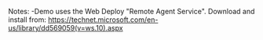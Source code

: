 Notes:
-Demo uses the Web Deploy "Remote Agent Service". Download and install from: https://technet.microsoft.com/en-us/library/dd569059(v=ws.10).aspx